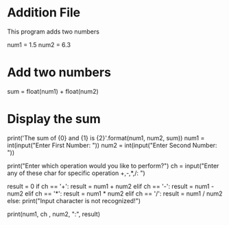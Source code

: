 # Addition File
This program adds two numbers

num1 = 1.5
num2 = 6.3

# Add two numbers
sum = float(num1) + float(num2)

# Display the sum
print('The sum of {0} and {1} is {2}'.format(num1, num2, sum))
num1 = int(input("Enter First Number: "))
num2 = int(input("Enter Second Number: "))

print("Enter which operation would you like to perform?")
ch = input("Enter any of these char for specific operation +,-,*,/: ")

result = 0
if ch == '+':
    result = num1 + num2
elif ch == '-':
    result = num1 - num2
elif ch == '*':
    result = num1 * num2
elif ch == '/':
    result = num1 / num2
else:
    print("Input character is not recognized!")

print(num1, ch , num2, ":", result)
